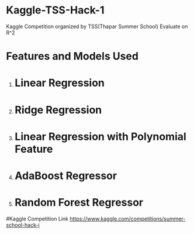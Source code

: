 # Kaggle-TSS-Hack-1
Kaggle Competition organized by TSS(Thapar Summer School)
Evaluate on R^2
# Features and Models Used
1. # Linear Regression
2. # Ridge Regression
3. # Linear Regression with Polynomial Feature
4. # AdaBoost Regressor
5. # Random Forest Regressor

#Kaggle Competition Link
https://www.kaggle.com/competitions/summer-school-hack-i
